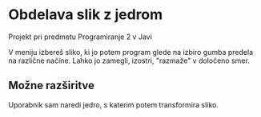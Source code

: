 # Obdelava slik z jedrom
Projekt pri predmetu Programiranje 2 v Javi

V meniju izbereš sliko, ki jo potem program glede na izbiro gumba predela na različne načine. Lahko jo zamegli, izostri, "razmaže" v določeno smer.

## Možne razširitve
Uporabnik sam naredi jedro, s katerim potem transformira sliko.
